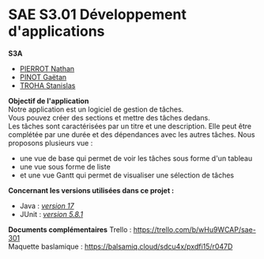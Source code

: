 # SAE S3.01 Développement d'applications

**S3A**
- [PIERROT Nathan](https://github.com/Ratz123323)
- [PINOT Gaëtan](https://https://github.com/gaetanpinot)
- [TROHA Stanislas](https://github.com/Stantrh)

**Objectif de l'application**  
Notre application est un logiciel de gestion de tâches.  
Vous pouvez créer des sections et mettre des tâches dedans.  
Les tâches sont caractérisées par un titre et une description. Elle peut être complétée par une durée et des dépendances avec les autres tâches.
Nous proposons plusieurs vue :  
- une vue de base qui permet de voir les tâches sous forme d'un tableau
- une vue sous forme de liste
- et une vue Gantt qui permet de visualiser une sélection de tâches 

**Concernant les versions utilisées dans ce projet :**  
- Java : [*version 17*](https://www.oracle.com/java/technologies/javase/jdk17-archive-downloads.html)
- JUnit : [*version 5.8.1*](https://junit.org/junit5/docs/5.8.1/api/index.html)

**Documents complémentaires**
Trello : https://trello.com/b/wHu9WCAP/sae-301  
Maquette baslamique : https://balsamiq.cloud/sdcu4x/pxdfi15/r047D  

